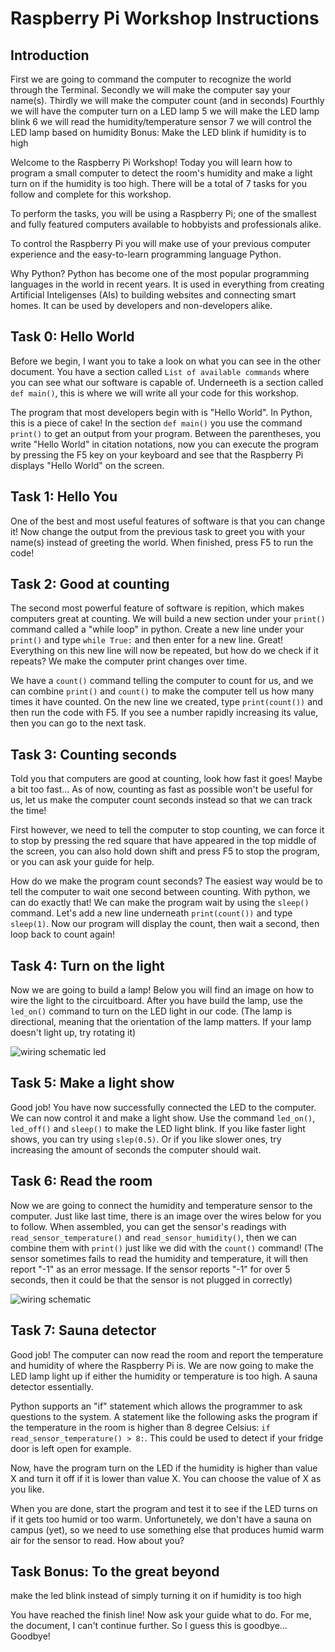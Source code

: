 # Raspberry Pi Workshop Instructions

## Introduction

First we are going to command the computer to recognize the world through the Terminal.
Secondly we will make the computer say your name(s).
Thirdly we will make the computer count (and in seconds)
Fourthly we will have the computer turn on a LED lamp
5 we will make the LED lamp blink
6 we will read the humidity/temperature sensor
7 we will control the LED lamp based on humidity
Bonus: Make the LED blink if humidity is to high

Welcome to the Raspberry Pi Workshop!
Today you will learn how to program a small computer to detect the room's humidity and make a light turn on if the humidity is too high.
There will be a total of 7 tasks for you follow and complete for this workshop.

To perform the tasks, you will be using a Raspberry Pi; one of the smallest and fully featured computers available to hobbyists and professionals alike.

To control the Raspberry Pi you will make use of your previous computer experience and the easy-to-learn programming language Python.

Why Python? Python has become one of the most popular programming languages in the world in recent years. It is used in everything from creating Artificial Inteligenses (AIs) to building websites and connecting smart homes. It can be used by developers and non-developers alike.

## Task 0: Hello World

Before we begin, I want you to take a look on what you can see in the other document. 
You have a section called `List of available commands` where you can see what our software is capable of.
Underneeth is a section called `def main()`, this is where we will write all your code for this workshop.

The program that most developers begin with is "Hello World". In Python, this is a piece of cake! In the section `def main()` you use the command `print()` to get an output from your program. Between the parentheses, you write "Hello World" in citation notations, now you can execute the program by pressing the F5 key on your keyboard and see that the Raspberry Pi displays "Hello World" on the screen.

## Task 1: Hello You

One of the best and most useful features of software is that you can change it! Now change the output from the previous task to greet you with your name(s) instead of greeting the world. When finished, press F5 to run the code!

## Task 2: Good at counting

The second most powerful feature of software is repition, which makes computers great at counting. We will build a new section under your `print()` command called a "while loop" in python.
Create a new line under your `print()` and type `while True:` and then enter for a new line.
Great! Everything on this new line will now be repeated, but how do we check if it repeats? We make the computer print changes over time. 

We have a `count()` command telling the computer to count for us, and we can combine `print()` and `count()` to make the computer tell us how many times it have counted.
On the new line we created, type `print(count())` and then run the code with F5. If you see a number rapidly increasing its value, then you can go to the next task.

## Task 3: Counting seconds

Told you that computers are good at counting, look how fast it goes! Maybe a bit too fast...
As of now, counting as fast as possible won't be useful for us, let us make the computer count seconds instead so that we can track the time!

First however, we need to tell the computer to stop counting, we can force it to stop by pressing the red square that have appeared in the top middle of the screen, you can also hold down shift and press F5 to stop the program, or you can ask your guide for help.

How do we make the program count seconds? The easiest way would be to tell the computer to wait one second between counting. With python, we can do exactly that! We can make the program wait by using the `sleep()` command.
Let's add a new line underneath `print(count())` and type `sleep(1)`. Now our program will display the count, then wait a second, then loop back to count again!

## Task 4: Turn on the light

Now we are going to build a lamp!
Below you will find an image on how to wire the light to the circuitboard.
After you have build the lamp, use the `led_on()` command to turn on the LED light in our code.
(The lamp is directional, meaning that the orientation of the lamp matters. If your lamp doesn't light up, try rotating it)

![wiring schematic led](../images/wiring_schematic_only_led.png)

## Task 5: Make a light show

Good job! You have now successfully connected the LED to the computer. We can now control it and make a light show. Use the command `led_on()`, `led_off()` and `sleep()` to make the LED light blink.
If you like faster light shows, you can try using `slep(0.5)`. Or if you like slower ones, try increasing the amount of seconds the computer should wait.

## Task 6: Read the room

Now we are going to connect the humidity and temperature sensor to the computer.
Just like last time, there is an image over the wires below for you to follow.
When assembled, you can get the sensor's readings with `read_sensor_temperature()` and `read_sensor_humidity()`, then we can combine them with `print()` just like we did with the `count()` command!
(The sensor sometimes fails to read the humidity and temperature, it will then report "-1" as an error message. If the sensor reports "-1" for over 5 seconds, then it could be that the sensor is not plugged in correctly)

![wiring schematic](../images/wiring_schematic.png)

## Task 7: Sauna detector

Good job! The computer can now read the room and report the temperature and humidity of where the Raspberry Pi is. We are now going to make the LED lamp light up if either the humidity or temperature is too high. A sauna detector essentially. 

Python supports an "if" statement which allows the programmer to ask questions to the system. A statement like the following asks the program if the temperature in the room is higher than 8 degree Celsius: `if read_sensor_temperature() > 8:`. This could be used to detect if your fridge door is left open for example.

Now, have the program turn on the LED if the humidity is higher than value X and turn it off if it is lower than value X. You can choose the value of X as you like.

When you are done, start the program and test it to see if the LED turns on if it gets too humid or too warm. Unfortunetely, we don't have a sauna on campus (yet), so we need to use something else that produces humid warm air for the sensor to read. How about you?

## Task Bonus: To the great beyond

make the led blink instead of simply turning it on if humidity is too high

You have reached the finish line! Now ask your guide what to do. For me, the document, I can't continue further. So I guess this is goodbye... Goodbye!
